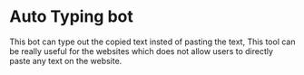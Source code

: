 # Auto Typing bot
 This bot can type out the copied text insted of pasting the text, This tool can be really useful for the websites which does not allow users to directly paste any text on the website.
